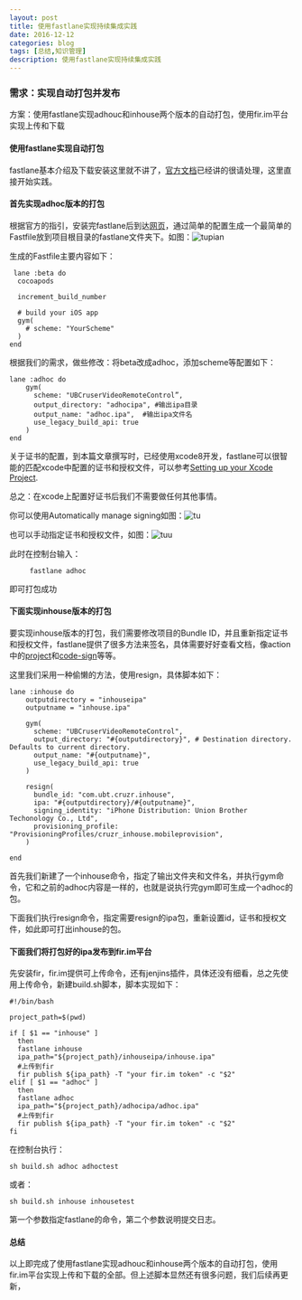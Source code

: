 ```yaml
---
layout: post
title: 使用fastlane实现持续集成实践
date: 2016-12-12
categories: blog
tags: [总结,知识管理]
description: 使用fastlane实现持续集成实践
---
```


### 需求：实现自动打包并发布

方案：使用fastlane实现adhouc和inhouse两个版本的自动打包，使用fir.im平台实现上传和下载

#### 使用fastlane实现自动打包

fastlane基本介绍及下载安装这里就不讲了，[官方文档](https://docs.fastlane.tools/)已经讲的很请处理，这里直接开始实践。

#### 首先实现adhoc版本的打包

根据官方的指引，安装完fastlane后到达[网页](https://fabric.io/features/distribution?utm_campaign=fastlane.tools)，通过简单的配置生成一个最简单的Fastfile放到项目根目录的fastlane文件夹下。如图：![tupian](http://oh36yj5vw.bkt.clouddn.com/%E5%B1%8F%E5%B9%95%E5%BF%AB%E7%85%A7%202016-12-12%20%E4%B8%8B%E5%8D%886.16.12.png)

生成的Fastfile主要内容如下：

     lane :beta do
	  cocoapods
	
	  increment_build_number
	
	  # build your iOS app
	  gym(
	    # scheme: "YourScheme"
	  )
	end
	
根据我们的需求，做些修改：将beta改成adhoc，添加scheme等配置如下：	
    
    lane :adhoc do
	    gym(
	      scheme: "UBCruserVideoRemoteControl”,
	      output_directory: "adhocipa", #输出ipa目录
	      output_name: "adhoc.ipa",  #输出ipa文件名
	      use_legacy_build_api: true
	    )
    end

关于证书的配置，到本篇文章撰写时，已经使用xcode8开发，fastlane可以很智能的匹配xcode中配置的证书和授权文件，可以参考[Setting up your Xcode Project](https://docs.fastlane.tools/codesigning/xcode-project/).

总之：在xcode上配置好证书后我们不需要做任何其他事情。

你可以使用Automatically manage signing如图：![tu](http://oh36yj5vw.bkt.clouddn.com/%E5%B1%8F%E5%B9%95%E5%BF%AB%E7%85%A7%202016-12-12%20%E4%B8%8B%E5%8D%886.26.20.png)

也可以手动指定证书和授权文件，如图：![tuu](http://oh36yj5vw.bkt.clouddn.com/%E5%B1%8F%E5%B9%95%E5%BF%AB%E7%85%A7%202016-12-12%20%E4%B8%8B%E5%8D%886.26.44.png)

此时在控制台输入：
         
         fastlane adhoc
         
即可打包成功   

#### 下面实现inhouse版本的打包      

要实现inhouse版本的打包，我们需要修改项目的Bundle ID，并且重新指定证书和授权文件，fastlane提供了很多方法来签名，具体需要好好查看文档，像action中的[project](https://docs.fastlane.tools/actions/#project)和[code-sign](https://docs.fastlane.tools/actions/#code-signing)等等。

这里我们采用一种偷懒的方法，使用resign，具体脚本如下：
     
    lane :inhouse do
	    outputdirectory = "inhouseipa"
	    outputname = "inhouse.ipa"
	    
	    gym(
	      scheme: "UBCruserVideoRemoteControl",
	      output_directory: "#{outputdirectory}", # Destination directory. Defaults to current directory.
	      output_name: "#{outputname}", 
	      use_legacy_build_api: true
	    )
	
	    resign(
	      bundle_id: "com.ubt.cruzr.inhouse",
	      ipa: "#{outputdirectory}/#{outputname}",
	      signing_identity: "iPhone Distribution: Union Brother Techonology Co., Ltd",
	      provisioning_profile: "ProvisioningProfiles/cruzr_inhouse.mobileprovision",
	    )

    end

首先我们新建了一个inhouse命令，指定了输出文件夹和文件名，并执行gym命令，它和之前的adhoc内容是一样的，也就是说执行完gym即可生成一个adhoc的包。

下面我们执行resign命令，指定需要resign的ipa包，重新设置id，证书和授权文件，如此即可打出inhouse的包。

#### 下面我们将打包好的ipa发布到fir.im平台

先安装fir，fir.im提供可上传命令，还有jenjins插件，具体还没有细看，总之先使用上传命令，新建build.sh脚本，脚本实现如下：

    #!/bin/bash

	project_path=$(pwd)
	
	if [ $1 == "inhouse" ]
	  then  
	  fastlane inhouse
	  ipa_path="${project_path}/inhouseipa/inhouse.ipa"
	  #上传到fir
	  fir publish ${ipa_path} -T "your fir.im token" -c "$2"
	elif [ $1 == "adhoc" ]
	  then
	  fastlane adhoc
	  ipa_path="${project_path}/adhocipa/adhoc.ipa"
	  #上传到fir
	  fir publish ${ipa_path} -T "your fir.im token" -c "$2"
	fi


在控制台执行：

    sh build.sh adhoc adhoctest
    
或者：

    sh build.sh inhouse inhousetest     
    
第一个参数指定fastlane的命令，第二个参数说明提交日志。


#### 总结
以上即完成了使用fastlane实现adhouc和inhouse两个版本的自动打包，使用fir.im平台实现上传和下载的全部。但上述脚本显然还有很多问题，我们后续再更新，   

